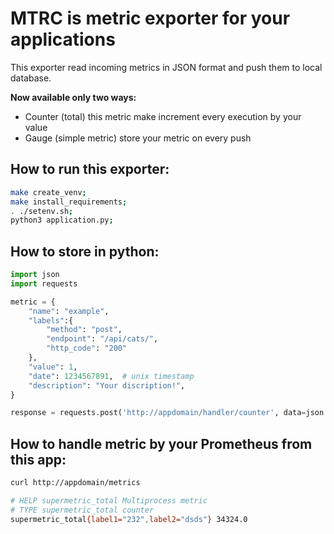 # MTRC is metric exporter for your applications

This exporter read incoming metrics in JSON format and push them to local database.

**Now available only two ways:**
* Counter (total) this metric make increment every execution by your value
* Gauge (simple metric) store your metric on every push

## How to run this exporter:
```bash
make create_venv;
make install_requirements;
. ./setenv.sh;
python3 application.py;
```

## How to store in python:
```python
import json
import requests

metric = {
    "name": "example",
    "labels":{
        "method": "post",
        "endpoint": "/api/cats/",
        "http_code": "200"
    },
    "value": 1,
    "date": 1234567891,  # unix timestamp
    "description": "Your discription!",
}

response = requests.post('http://appdomain/handler/counter', data=json.dumps(metric))
```

## How to handle metric by your Prometheus from this app:
``` bash
curl http://appdomain/metrics

# HELP supermetric_total Multiprocess metric
# TYPE supermetric_total counter
supermetric_total{label1="232",label2="dsds"} 34324.0
```

